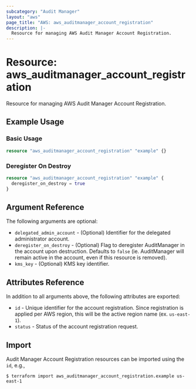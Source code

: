 ```yaml
---
subcategory: "Audit Manager"
layout: "aws"
page_title: "AWS: aws_auditmanager_account_registration"
description: |-
  Resource for managing AWS Audit Manager Account Registration.
---
```


# Resource: aws_auditmanager_account_registration

Resource for managing AWS Audit Manager Account Registration.

## Example Usage

### Basic Usage

```terraform
resource "aws_auditmanager_account_registration" "example" {}
```

### Deregister On Destroy

```terraform
resource "aws_auditmanager_account_registration" "example" {
  deregister_on_destroy = true
}
```

## Argument Reference

The following arguments are optional:

* `delegated_admin_account` - (Optional) Identifier for the delegated administrator account.
* `deregister_on_destroy` - (Optional) Flag to deregister AuditManager in the account upon destruction. Defaults to `false` (ie. AuditManager will remain active in the account, even if this resource is removed).
* `kms_key` - (Optional) KMS key identifier.

## Attributes Reference

In addition to all arguments above, the following attributes are exported:

* `id` - Unique identifier for the account registration. Since registration is applied per AWS region, this will be the active region name (ex. `us-east-1`).
* `status` - Status of the account registration request.

## Import

Audit Manager Account Registration resources can be imported using the `id`, e.g.,

```
$ terraform import aws_auditmanager_account_registration.example us-east-1
```
